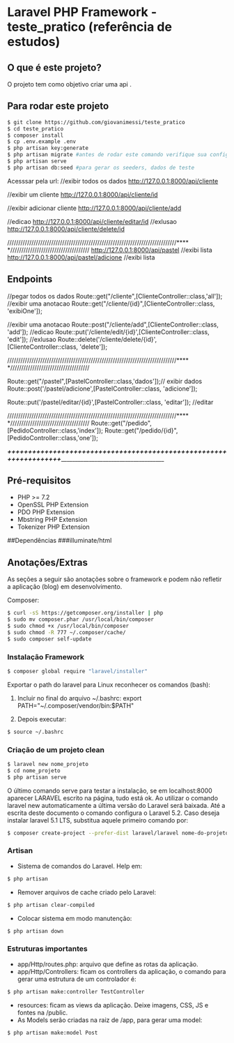 # Laravel PHP Framework - teste_pratico (referência de estudos)


## O que é este projeto?
O projeto tem como objetivo criar uma api .


## Para rodar este projeto
```bash
$ git clone https://github.com/giovanimessi/teste_pratico
$ cd teste_pratico
$ composer install
$ cp .env.example .env
$ php artisan key:generate
$ php artisan migrate #antes de rodar este comando verifique sua configuracao com banco em .env
$ php artisan serve
$ php artisan db:seed #para gerar os seeders, dados de teste
```
Acesssar pela url: 
//exibir todos os dados
http://127.0.0.1:8000/api/cliente

//exibir um cliente
http://127.0.0.1:8000/api/cliente/id

//exibir adicionar cliente
http://127.0.0.1:8000/api/cliente/add

//edicao
http://127.0.0.1:8000/api/cliente/editar/id
//exlusao
http://127.0.0.1:8000/api/cliente/delete/id

/////////////////////////////////////////////////////////////////////////////**** *////////////////////////////////////
http://127.0.0.1:8000/api/pastel //exibi lista
http://127.0.0.1:8000/api/pastel/adicione //exibi lista

<h2>Endpoints</h2>
//pegar todos os dados
Route::get("/cliente",[ClienteController::class,'all']);
//exibir  uma anotacao
Route::get("/cliente/{id}",[ClienteController::class, 'exibiOne']);

//exibir  uma anotacao
Route::post("/cliente/add",[ClienteController::class, 'add']);
//edicao
Route::put('/cliente/edit/{id}',[ClienteController::class, 'edit']);
//exlusao
Route::delete('/cliente/delete/{id}',[ClienteController::class, 'delete']);

/////////////////////////////////////////////////////////////////////////////**** *////////////////////////////////////

Route::get("/pastel",[PastelController::class,'dados']);// exibir dados
Route::post('/pastel/adicione',[PastelController::class, 'adicione']);

Route::put('/pastel/editar/{id}',[PastelController::class, 'editar']); //editar




/////////////////////////////////////////////////////////////////////////////**** *////////////////////////////////////
Route::get("/pedido",[PedidoController::class,'index']);
Route::get("/pedido/{id}",[PedidoController::class,'one']);



_____++++++++++++++++++++++++++++++++++++++++++++++++++++++++++++++++++__________________________________________

## Pré-requisitos
- PHP >= 7.2
- OpenSSL PHP Extension
- PDO PHP Extension
- Mbstring PHP Extension
- Tokenizer PHP Extension


##Dependências
###illuminate/html





## Anotações/Extras
As seções a seguir são anotações sobre o framework e podem não refletir a aplicação (blog) em desenvolvimento.


Composer:
```bash
$ curl -sS https://getcomposer.org/installer | php
$ sudo mv composer.phar /usr/local/bin/composer
$ sudo chmod +x /usr/local/bin/composer
$ sudo chmod -R 777 ~/.composer/cache/
$ sudo composer self-update
```

### Instalação Framework
```bash
$ composer global require "laravel/installer"
```

Exportar o path do laravel para Linux reconhecer os comandos (bash):

1. Incluir no final do arquivo ~/.bashrc: export PATH="~/.composer/vendor/bin:$PATH"

2. Depois executar: 
```bash
$ source ~/.bashrc 
```


### Criação de um projeto clean
```bash
$ laravel new nome_projeto
$ cd nome_projeto
$ php artisan serve
```

O último comando serve para testar a instalação, se em localhost:8000 aparecer LARAVEL escrito na página, tudo está ok. Ao utilizar o comando laravel new automaticamente a última versão do Laravel será baixada. Até a escrita deste documento o comando configura o Laravel 5.2. Caso deseja instalar laravel 5.1 LTS, substitua aquele primeiro comando por:
```bash
$ composer create-project --prefer-dist laravel/laravel nome-do-projeto 5.1.*
```

### Artisan
- Sistema de comandos do Laravel. Help em:
```bash
$ php artisan
```
- Remover arquivos de cache criado pelo Laravel:
```bash
$ php artisan clear-compiled 
```
- Colocar sistema em modo manutenção:
```bash
$ php artisan down 
```

### Estruturas importantes
- app/Http/routes.php: arquivo que define as rotas da aplicação.
- app/Http/Controllers: ficam os controllers da aplicação, o comando para gerar uma estrutura de um controlador é:
```bash
$ php artisan make:controller TestController
```
- resources: ficam as views da aplicação. Deixe imagens, CSS, JS e fontes na /public.
- As Models serão criadas na raiz de /app, para gerar uma model:
```bash
$ php artisan make:model Post
```
